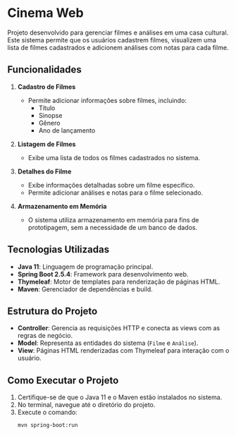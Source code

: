 # Cinema Web

Projeto desenvolvido para gerenciar filmes e análises em uma casa cultural. Este sistema permite que os usuários cadastrem filmes, visualizem uma lista de filmes cadastrados e adicionem análises com notas para cada filme.

## Funcionalidades

1. **Cadastro de Filmes**  
   - Permite adicionar informações sobre filmes, incluindo:
     - Título
     - Sinopse
     - Gênero
     - Ano de lançamento

2. **Listagem de Filmes**  
   - Exibe uma lista de todos os filmes cadastrados no sistema.

3. **Detalhes do Filme**  
   - Exibe informações detalhadas sobre um filme específico.
   - Permite adicionar análises e notas para o filme selecionado.

4. **Armazenamento em Memória**  
   - O sistema utiliza armazenamento em memória para fins de prototipagem, sem a necessidade de um banco de dados.

## Tecnologias Utilizadas

- **Java 11**: Linguagem de programação principal.
- **Spring Boot 2.5.4**: Framework para desenvolvimento web.
- **Thymeleaf**: Motor de templates para renderização de páginas HTML.
- **Maven**: Gerenciador de dependências e build.

## Estrutura do Projeto

- **Controller**: Gerencia as requisições HTTP e conecta as views com as regras de negócio.
- **Model**: Representa as entidades do sistema (`Filme` e `Análise`).
- **View**: Páginas HTML renderizadas com Thymeleaf para interação com o usuário.

## Como Executar o Projeto

1. Certifique-se de que o Java 11 e o Maven estão instalados no sistema.
2. No terminal, navegue até o diretório do projeto.
3. Execute o comando:
   ```bash
   mvn spring-boot:run